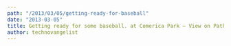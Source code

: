 ```yaml
---
path: "/2013/03/05/getting-ready-for-baseball"
date: "2013-03-05" 
title: Getting ready for some baseball. at Comerica Park – View on Path.
author: technovangelist
---
```

<img src="/images/comericapark.jpg" alt="" data-recalc-dims="1" />